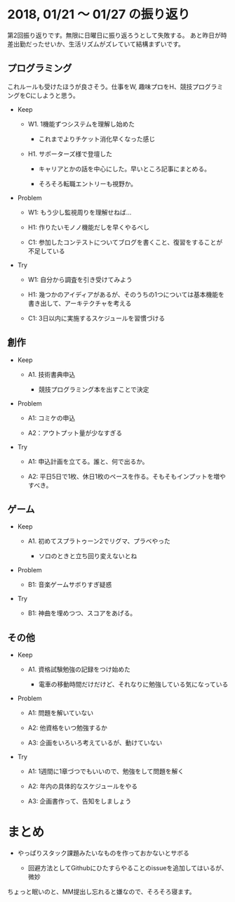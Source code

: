 2018, 01/21 〜 01/27 の振り返り
===============================

第2回振り返りです。無限に日曜日に振り返ろうとして失敗する。
あと昨日が時差出勤だったせいか、生活リズムがズレていて結構まずいです。

プログラミング
--------------

これルールも受けたほうが良さそう。仕事をW,
趣味プロをH、競技プログラミングをCにしようと思う。

-   Keep

    -   W1. 1機能ずつシステムを理解し始めた

        -   これまでよりチケット消化早くなった感じ

    -   H1. サポーターズ様で登壇した

        -   キャリアとかの話を中心にした。早いところ記事にまとめる。

        -   そろそろ転職エントリーも視野か。

-   Problem

    -   W1: もう少し監視周りを理解せねば…

    -   H1: 作りたいモノノ機能だしを早くやるべし

    -   C1:
        参加したコンテストについてブログを書くこと、復習をすることが不足している

-   Try

    -   W1: 自分から調査を引き受けてみよう

    -   H1:
        幾つかのアイディアがあるが、そのうちの1つについては基本機能を書き出して、アーキテクチャを考える

    -   C1: 3日以内に実施するスケジュールを習慣づける

創作
----

-   Keep

    -   A1. 技術書典申込

        -   競技プログラミング本を出すことで決定

-   Problem

    -   A1: コミケの申込

    -   A2：アウトプット量が少なすぎる

-   Try

    -   A1: 申込計画を立てる。誰と、何で出るか。

    -   A2:
        平日5日で1枚、休日1枚のペースを作る。そもそもインプットを増やすべき。

ゲーム
------

-   Keep

    -   A1. 初めてスプラトゥーン2でリグマ、プラベやった

        -   ソロのときと立ち回り変えないとね

-   Problem

    -   B1: 音楽ゲームサボりすぎ疑惑

-   Try

    -   B1: 神曲を埋めつつ、スコアをあげる。

その他
------

-   Keep

    -   A1. 資格試験勉強の記録をつけ始めた

        -   電車の移動時間だけだけど、それなりに勉強している気になっている

-   Problem

    -   A1: 問題を解いていない

    -   A2: 他資格をいつ勉強するか

    -   A3: 企画をいろいろ考えているが、動けていない

-   Try

    -   A1: 1週間に1章づつでもいいので、勉強をして問題を解く

    -   A2: 年内の具体的なスケジュールをやる

    -   A3: 企画書作って、告知をしましょう

まとめ
======

-   やっぱりスタック課題みたいなものを作っておかないとサボる

    -   回避方法としてGithubにひたすらやることのissueを追加してはいるが、微妙

ちょっと眠いのと、MM提出し忘れると嫌なので、そろそろ寝ます。

